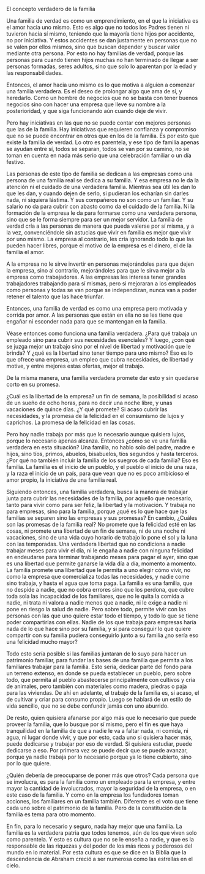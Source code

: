 El concepto verdadero de la familia

Una familia de verdad es como un emprendimiento, en el que la iniciativa es el amor hacia uno mismo. Esto es algo que no todos los Padres tienen ni tuvieron hacia sí mismo, teniendo que la mayoría tiene hijos por accidente, no por iniciativa. Y estos accidentes se dan justamente en personas que no se valen por ellos mismos, sino que buscan depender y buscar valor mediante otra persona. Por esto no hay familias de verdad, porque las personas para cuando tienen hijos muchas no han terminado de llegar a ser personas formadas, seres adultos, sino que solo lo aparentan por la edad y las responsabilidades.

Entonces, el amor hacia uno mismo es lo que motiva a alguien a comenzar una familia verdadera. Es el deseo de prolongar algo que ama de sí, y heredarlo. Como un hombre de negocios que no se basta con tener buenos negocios sino con hacer una empresa que lleve su nombre a la posterioridad, y que siga funcionando aún cuando deje de vivir. 

Pero hay iniciativas en las que no se puede contar con mejores personas que las de la familia. Hay iniciativas que requieren confianza y compromiso que no se puede encontrar en otros que en los de la familia. Es por esto que existe la familia de verdad. Lo otro es parentela, y ese tipo de familia apenas se ayudan entre sí, todos se separan, todos se van por su camino, no se toman en cuenta en nada más serio que una celebración familiar o un día festivo.

Las personas de este tipo de familia se dedican a las empresas como una persona de una familia real se dedica a su familia. Y esa empresa no le da la atención ni el cuidado de una verdadera familia. Mientras sea útil les dan lo que les dan, y cuando dejen de serlo, si pudieran los echarían sin darles nada, ni siquiera lástima. Y sus compañeros no son como un familiar. Y su salario no da para cubrir con abasto como da el cuidado de la familia. Ni la formación de la empresa le da para formarse como una verdadera persona, sino que se le forma siempre para ser un mejor servidor. La familia de verdad cría a las personas de manera que pueda valerse por sí misma, y a la vez, convenciéndole sin astucias que vivir en familia es mejor que vivir por uno mismo. La empresa al contrario, les cría ignorando todo lo que las pueden hacer libres, porque el motivo de la empresa es el dinero, el de la familia el amor. 

A la empresa no le sirve invertir en personas mejorándoles para que dejen la empresa, sino al contrario, mejorándoles para que le sirva mejor a la empresa como trabajadores. A las empresas les interesa tener grandes trabajadores trabajando para sí mismas, pero si mejoraran a los empleados como personas y todas se van porque se independizan, nunca van a poder retener el talento que las hace triunfar. 

Entonces, una familia de verdad es como una empresa pero motivada y corrida por amor. A las personas que están en ella no se les tiene que engañar ni esconder nada para que se mantengan en la familia. 

Véase entonces como funciona una familia verdadera. ¿Para qué trabaja un empleado sino para cubrir sus necesidades esenciales? Y luego, ¿con qué se juzga mejor un trabajo sino por el nivel de libertad y motivación que le brinda? Y ¿qué es la libertad sino tener tiempo para uno mismo? Eso es lo que ofrece una empresa, un empleo que cubra necesidades, de libertad y motive, y entre mejores estas ofertas, mejor el trabajo. 

De la misma manera, una familia verdadera promete dar esto y sin quedarse corto en su promesa. 

¿Cuál es la libertad de la empresa? un fin de semana, la posibilidad si acaso de un sueño de ocho horas, para no decir una noche libre, y unas vacaciones de quince días. ¿Y qué promete? Si acaso cubrir las necesidades, y la promesa de la felicidad en el consumismo de lujos y caprichos. La promesa de la felicidad en las cosas.

Pero hoy nadie trabaja por más que lo necesario aunque quisiera lujos, porque lo necesario apenas alcanza. Entonces ¿cómo se ve una familia verdadera en esta situación? Una familia, no hablo solo del padre, madre e hijos, sino tíos, primos, abuelos, bisabuelos, tíos segundos y hasta terceros. ¿Por qué no también incluir la familia de los suegros de cada familia? Eso es familia. La familia es el inicio de un pueblo, y el pueblo el inicio de una raza, y la raza el inicio de un país, para que vean que no es poco ambicioso el amor propio, la iniciativa de una familia real. 

Siguiendo entonces, una familia verdadera, busca la manera de trabajar junta para cubrir las necesidades de la familia, por aquello que necesario, tanto para vivir como para ser feliz, la libertad y la motivación. Y trabaja no para empresas, sino para la familia, porque ¿qué es lo que hace que las familias se separen sino las empresas y sus promesas? En cambio, ¿Cuáles son las promesas de la familia real? No promete que la felicidad esté en las cosas, ni promete una libertad de un fin de semana, ni de una noche ni vacaciones, sino de una vida cuyo horario de trabajo lo pone el sol y la luna con las temporadas. Una verdadera libertad que no condiciona a nadie trabajar meses para vivir el día, ni le engaña a nadie con ninguna felicidad en endeudarse para terminar trabajando meses para pagar el ayer, sino que es una libertad que permite ganarse la vida día a día, momento a momento. La familia promete una libertad que le permita a uno elegir cómo vivir, no como la empresa que comercializa todas las necesidades, y nadie come sino trabaja, y hasta el agua que toma paga. La familia es una familia, que no despide a nadie, que no cobra errores sino que los perdona, que cubre toda sola las incapacidad de los familiares, que no le quita la comida a nadie, ni trata ni valora a nadie menos que a nadie, ni le exige a nadie ni pone en riesgo la salud de nadie. Pero sobre todo, permite vivir con las personas con las que uno quiere estar todo el tiempo, y todo lo que se tiene poder compartirlas con ellas. Nadie de los que trabaja para empresas haría nada de lo que hace sino por su familia, y si para conseguir lo que quiere compartir con su familia pudiera conseguirlo junto a su familia ¿no sería eso una felicidad mucho mayor?

Todo esto sería posible si las familias juntaran de lo suyo para hacer un patrimonio familiar, para fundar las bases de una familia que permita a los familiares trabajar para la familia. Esto sería, dedicar parte del fondo para un terreno extenso, en donde se pueda establecer un pueblo, pero sobre todo, que permita al pueblo abastecerse principalmente con cultivos y cría de animales, pero también con materiales como madera, piedras o paja para las viviendas. De ahí en adelante, el trabajo de la familia es, si acaso, el de cultivar y criar para consumo propio. Luego se hablará de un estilo de vida sencillo, que no se debe confundir jamás con uno aburrido. 

De resto, quien quisiera afanarse por algo más que lo necesario que puede proveer la familia, que lo busque por sí mismo, pero el fin es que haya tranquilidad en la familia de que a nadie le va a faltar nada, ni comida, ni agua, ni lugar donde vivir, y que por esto, cada uno si quisiera hacer más, puede dedicarse y trabajar por eso de verdad. Si quisiera estudiar, puede dedicarse a eso. Por primera vez se puede decir que se puede avanzar, porque ya nadie trabaja por lo necesario porque ya lo tiene cubierto, sino por lo que quiere.

¿Quién debería de preocuparse de poner más que otros? Cada persona que se involucra, es para la familia como un empleado para la empresa, y entre mayor la cantidad de involucrados, mayor la seguridad de la empresa, o en este caso de la familia. Y como en la empresa los fundadores toman acciones, los familiares en un familia también. Diferente es el voto que tiene cada uno sobre el patrimonio de la familia. Pero de la constitución de la familia es tema para otro momento.

En fin, para lo necesario y seguro, nada hay mejor que una familia. La familia es la verdadera patria que todos tenemos, aún de los que viven solo como parentela. Y esto es cultura que no se le enseña a nadie, y que es la responsable de las riquezas y del poder de los más ricos y poderosos del mundo en lo material. Por esta cultura es que se dice en la Biblia que la descendencia de Abraham creció a ser numerosa como las estrellas en el cielo.